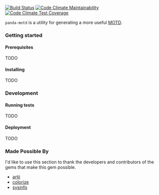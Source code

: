 [![Build Status](https://travis-ci.com/taylorthurlow/panda-motd.svg?branch=develop)](https://travis-ci.com/taylorthurlow/panda-motd)
[![Code Climate Maintainability](https://img.shields.io/codeclimate/maintainability/taylorthurlow/panda-motd.svg)](https://codeclimate.com/github/taylorthurlow/panda-motd)
[![Code Climate Test Coverage](https://img.shields.io/codeclimate/coverage/taylorthurlow/panda-motd.svg)](https://codeclimate.com/github/taylorthurlow/panda-motd)

`panda-motd` is a utility for generating a more useful [MOTD](https://en.wikipedia.org/wiki/Motd_(Unix)).

### Getting started

#### Prerequisites
TODO

#### Installing
TODO

### Development

#### Running tests
TODO

#### Deployment
TODO

### Made Possible By
I'd like to use this section to thank the developers and contributors of the gems that make this gem possible.

* [artii](https://github.com/miketierney/artii)
* [colorize](https://github.com/fazibear/colorize)
* [sysinfo](https://github.com/delano/sysinfo/)
